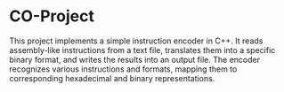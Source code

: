 # CO-Project
This project implements a simple instruction encoder in C++. It reads assembly-like instructions from a text file, translates them into a specific binary format, and writes the results into an output file. The encoder recognizes various instructions and formats, mapping them to corresponding hexadecimal and binary representations.
